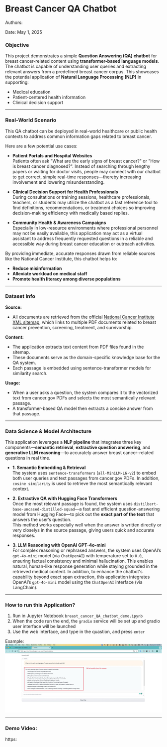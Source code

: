 # Breast Cancer QA Chatbot 

Authors: 

Date: May 1, 2025

### Objective

This project demonstrates a simple **Question Answering (QA) chatbot** for breast cancer-related content using **transformer-based language models**. The chatbot is capable of understanding user queries and extracting relevant answers from a predefined breast cancer corpus. This showcases the potential application of **Natural Language Processing (NLP)** in supporting:

- Medical education  
- Patient-centered health information  
- Clinical decision support  

---


### Real-World Scenario

This QA chatbot can be deployed in real-world healthcare or public health contexts to address common information gaps related to breast cancer. 

Here are a few potential use cases:

- **Patient Portals and Hospital Websites**  
  Patients often ask "What are the early signs of breast cancer?" or "How is breast cancer diagnosed?". Instead of searching through lengthy papers or waiting for doctor visits, people may connect with our chatbot to get correct, simple real-time responses—thereby increasing involvement and lowering misunderstanding.

- **Clinical Decision Support for Health Professionals**  
  During consultations or training sessions, healthcare professionals, teachers, or students may utilize the chatbot as a fast reference tool to find definitions, recommendations, or treatment choices so improving decision-making efficiency with medically based replies.

- **Community Health & Awareness Campaigns**  
  Especially in low-resource environments where professional personnel may not be easily available, this application may act as a virtual assistant to address frequently requested questions in a reliable and accessible way during breast cancer education or outreach activities.

By providing immediate, accurate responses drawn from reliable sources like the National Cancer Institute, this chatbot helps to:
- **Reduce misinformation**
- **Alleviate workload on medical staff**
- **Promote health literacy among diverse populations**


---

### Dataset Info

**Source:**

- All documents are retrieved from the official [National Cancer Institute XML sitemap](https://www.cancer.gov/sitemaps/pageinstructions.xml), which links to multiple PDF documents related to breast cancer prevention, screening, treatment, and survivorship.

**Content:**

- The application extracts text content from PDF files found in the sitemap.
- These documents serve as the domain-specific knowledge base for the QA system.
- Each passage is embedded using sentence-transformer models for similarity search.

**Usage:**

- When a user asks a question, the system compares it to the vectorized text from cancer.gov PDFs and selects the most semantically relevant passage.
- A transformer-based QA model then extracts a concise answer from that passage.

---

### Data Science & Model Architecture


This application leverages a **NLP pipeline** that integrates three key components—**semantic retrieval**, **extractive question answering**, and **generative LLM reasoning**—to accurately answer breast cancer–related questions in real time.


- **1. Semantic Embedding & Retrieval**  
  The system uses `sentence-transformers` (`all-MiniLM-L6-v2`) to embed both user queries and text passages from cancer.gov PDFs. In addition, `cosine similarity` is used to retrieve the most semantically relevant context.

- **2. Extractive QA with Hugging Face Transformers**  
  Once the most relevant passage is found, the system uses `distilbert-base-uncased-distilled-squad`—a fast and efficient question-answering model from Hugging Face—to pick out the **exact part of the text** that answers the user’s question.  
  This method works especially well when the answer is written directly or very closelys in the source passage, giving users quick and accurate responses.


- **3. LLM Reasoning with OpenAI GPT-4o-mini**  
  For complex reasoning or rephrased answers, the system uses OpenAI’s `gpt-4o-mini` model (via `ChatOpenAI`) with temperature set to `0.0`, ensuring factual consistency and minimal hallucination. This enables natural, human-like response generation while staying grounded in the retrieved medical content. In addition, to enhance the chatbot's capability beyond exact span extraction, this application integrates OpenAI’s `gpt-4o-mini` model using the `ChatOpenAI` interface (via LangChain).



---

### How to run this Application?

1. Run in Jupyter Notebook `breast_cancer_QA_chatbot_demo.ipynb`
2. When the code run the end, the `gradio` service will be set up and gradio user interface will be launched
3. Use the web interface, and type in the quastion, and press `enter`

Example:
![alt text](<./Picture/CleanShot.jpg>)


---

### Demo Video:

https:
